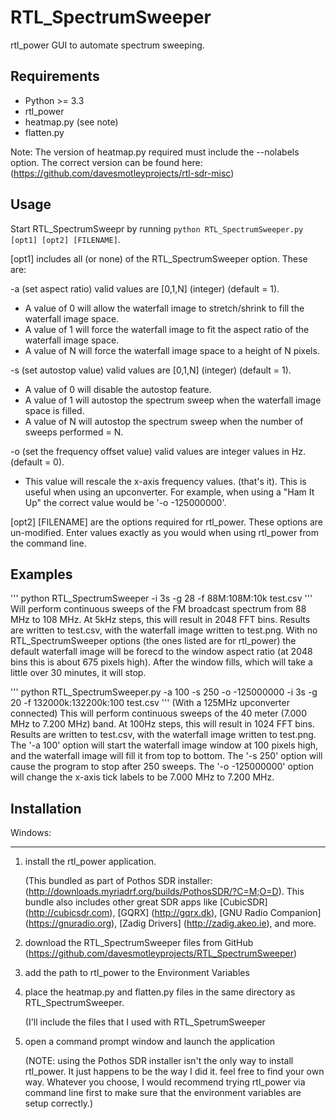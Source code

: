 # RTL_SpectrumSweeper

rtl_power GUI to automate spectrum sweeping.  

Requirements
------------

- Python >= 3.3
- rtl_power 
- heatmap.py (see note)
- flatten.py

Note: The version of heatmap.py required must include the --nolabels option. The correct version can be found here:
(https://github.com/davesmotleyprojects/rtl-sdr-misc)


Usage
-----

Start RTL_SpectrumSweepr by running ``python RTL_SpectrumSweeper.py [opt1] [opt2] [FILENAME]``.

[opt1] includes all (or none) of the RTL_SpectrumSweeper option. These are:

-a (set aspect ratio) valid values are [0,1,N] (integer) (default = 1). 
   - A value of 0 will allow the waterfall image to stretch/shrink to fill the waterfall image space. 
   - A value of 1 will force the waterfall image to fit the aspect ratio of the waterfall image space.
   - A value of N will force the waterfall image space to a height of N pixels.
 
 -s (set autostop value) valid values are [0,1,N] (integer) (default = 1).
   - A value of 0 will disable the autostop feature.  
   - A value of 1 will autostop the spectrum sweep when the waterfall image space is filled. 
   - A value of N will autostop the spectrum sweep when the number of sweeps performed = N. 

 -o (set the frequency offset value) valid values are integer values in Hz. (default = 0).
   - This value will rescale the x-axis frequency values. (that's it). This is useful when using an upconverter. 
     For example, when using a "Ham It Up" the correct value would be '-o -125000000'.    

[opt2] [FILENAME] are the options required for rtl_power. These options are un-modified. Enter values exactly as you would when using rtl_power from the command line.  


Examples
-----

'''
python RTL_SpectrumSweeper -i 3s -g 28 -f 88M:108M:10k test.csv
'''
Will perform continuous sweeps of the FM broadcast spectrum from 88 MHz to 108 MHz. At 5kHz steps, this will result in 2048 FFT bins. Results are written to test.csv, with the waterfall image written to test.png. With no RTL_SpectrumSweeper options (the ones listed are for rtl_power) the default waterfall image will be forecd to the window aspect ratio (at 2048 bins this is about 675 pixels high). After the window fills, which will take a little over 30 minutes, it will stop.   

'''
python RTL_SpectrumSweeper.py -a 100 -s 250 -o -125000000 -i 3s -g 20 -f 132000k:132200k:100 test.csv 
'''
(With a 125MHz upconverter connected) This will perform continuous sweeps of the 40 meter (7.000 MHz to 7.200 MHz) band. At 100Hz steps, this will result in 1024 FFT bins. Results are written to test.csv, with the waterfall image written to test.png. The '-a 100' option will start the waterfall image window at 100 pixels high, and the waterfall image will fill it from top to bottom. The '-s 250' option will cause the program to stop after 250 sweeps. The '-o -125000000' option will change the x-axis tick labels to be 7.000 MHz to 7.200 MHz. 


Installation
------------

Windows:
********

1. install the rtl_power application.
   
   (This bundled as part of Pothos SDR installer: (http://downloads.myriadrf.org/builds/PothosSDR/?C=M;O=D).
   This bundle also includes other great SDR apps like [CubicSDR] (http://cubicsdr.com), [GQRX] (http://gqrx.dk),
   [GNU Radio Companion] (https://gnuradio.org), [Zadig Drivers] (http://zadig.akeo.ie), and more. 
   
2. download the RTL_SpectrumSweeper files from GitHub
   (https://github.com/davesmotleyprojects/RTL_SpectrumSweeper)
   
3. add the path to rtl_power to the Environment Variables

4. place the heatmap.py and flatten.py files in the same directory as RTL_SpectrumSweeper. 

    (I'll include the files that I used with RTL_SpetrumSweeper 

5. open a command prompt window and launch the application

   (NOTE: using the Pothos SDR installer isn't the only way to install rtl_power. It just happens to be the way I did it. 
   feel free to find your own way. Whatever you choose, I would recommend trying rtl_power via command line first to make sure
   that the environment variables are setup correctly.)
   
